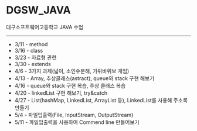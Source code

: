 # DGSW_JAVA

대구소프트웨어고등학교 JAVA 수업

<hr>

- 3/11 - method
- 3/16 - class
- 3/23 - 자료형 관련
- 3/30 - extends
- 4/6 - 3가지 과제(넓이, 소인수분해, 가위바위보 게임)
- 4/13 - Array, 추상클래스(astract), queue와 stack 구현 해보기
- 4/16 - queue와 stack 구현 복습, 추상 클래스 복습
- 4/20 - linkedList 구현 해보기, try&catch
- 4/27 - List(hashMap, LinkedList, ArrayList 등), LinkedList를 사용해 주소록 만들기
- 5/4 - 파일입출력(File, InputStream, OutputStream)
- 5/11 - 파일입출력을 사용하여 Commend line 만들어보기
